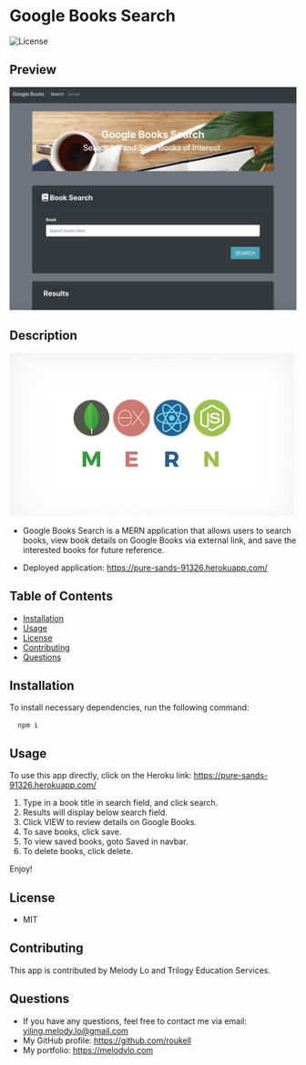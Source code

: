 
  # Google Books Search
  ![License](https://img.shields.io/github/license/roukell/google_book_search)

  ## Preview
  ![img](./image/preview.png)

  ## Description
  ![img](./image/mern.jpeg)
  * Google Books Search is a MERN application that allows users to search books, view book details on Google Books via external link, and save the interested books for future reference.

  * Deployed application: https://pure-sands-91326.herokuapp.com/

  ## Table of Contents
  * [Installation](#installation)
  * [Usage](#Usage)
  * [License](#License)
  * [Contributing](#Contributing)
  * [Questions](#Questions)

  ## Installation
  To install necessary dependencies, run the following command:

      npm i

  ## Usage
  To use this app directly, click on the Heroku link: https://pure-sands-91326.herokuapp.com/

  1. Type in a book title in search field, and click search.
  2. Results will display below search field. 
  3. Click VIEW to review details on Google Books.
  4. To save books, click save.
  5. To view saved books, goto Saved in navbar.
  6. To delete books, click delete.

  Enjoy!

  ## License
  * MIT

  ## Contributing
  This app is contributed by Melody Lo and Trilogy Education Services.


  ## Questions
  * If you have any questions, feel free to contact me via email: yiling.melody.lo@gmail.com
  * My GitHub profile: https://github.com/roukell
  * My portfolio: https://melodylo.com

  
  